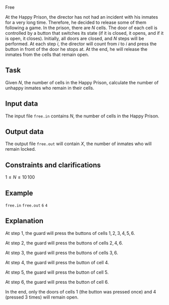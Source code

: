 Free

At the Happy Prison, the director has not had an incident with his inmates for a very long time. Therefore, he decided to release some of them following a game. In the prison, there are $N$ cells. The door of each cell is controlled by a button that switches its state (if it is closed, it opens, and if it is open, it closes). Initially, all doors are closed, and $N$ steps will be performed. At each step $i$, the director will count from $i$ to $i$ and press the button in front of the door he stops at. At the end, he will release the inmates from the cells that remain open.

## Task

Given $N$, the number of cells in the Happy Prison, calculate the number of unhappy inmates who remain in their cells.

## Input data

The input file `free.in` contains $N$, the number of cells in the Happy Prison.

## Output data

The output file `free.out` will contain $X$, the number of inmates who will remain locked.

## Constraints and clarifications

$1 \leq N \leq 10 \, 100$

## Example

`free.in` `free.out` 
`6` `4`

## Explanation

At step $1$, the guard will press the buttons of cells $1, 2, 3, 4, 5, 6$.

At step $2$, the guard will press the buttons of cells $2, 4, 6$.

At step $3$, the guard will press the buttons of cells $3, 6$.

At step $4$, the guard will press the button of cell $4$.

At step $5$, the guard will press the button of cell $5$.

At step $6$, the guard will press the button of cell $6$.

In the end, only the doors of cells $1$ (the button was pressed once) and $4$ (pressed $3$ times) will remain open.